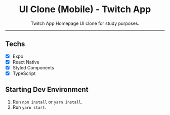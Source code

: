 <h1 align="center">
UI Clone (Mobile) - Twitch App
</h1>

<p align="center">Twitch App Homepage UI clone for study purposes.</p>
<hr>

## Techs

- [x] Expo
- [x] React Native
- [x] Styled Components
- [x] TypeScript

## Starting Dev Environment

1. Run `npm install` or `yarn install`.<br />
2. Run `yarn start`.<br />

